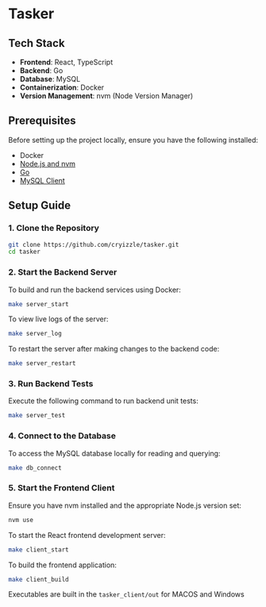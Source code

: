 # Tasker

## Tech Stack

- **Frontend**: React, TypeScript
- **Backend**: Go
- **Database**: MySQL
- **Containerization**: Docker
- **Version Management**: nvm (Node Version Manager)

## Prerequisites

Before setting up the project locally, ensure you have the following installed:

- Docker
- [Node.js and nvm](https://github.com/nvm-sh/nvm)
- [Go](https://golang.org/doc/install)
- [MySQL Client](https://dev.mysql.com/downloads/)

## Setup Guide

### 1. Clone the Repository

```bash
git clone https://github.com/cryizzle/tasker.git
cd tasker
```

### 2. Start the Backend Server

To build and run the backend services using Docker:

```bash
make server_start
```

To view live logs of the server:

```bash
make server_log
```

To restart the server after making changes to the backend code:

```bash
make server_restart
```

### 3. Run Backend Tests

Execute the following command to run backend unit tests:

```bash
make server_test
```

### 4. Connect to the Database

To access the MySQL database locally for reading and querying:

```bash
make db_connect
```

### 5. Start the Frontend Client

Ensure you have nvm installed and the appropriate Node.js version set:

```bash
nvm use
```

To start the React frontend development server:

```bash
make client_start
```

To build the frontend application:

```bash
make client_build
```
Executables are built in the `tasker_client/out` for MACOS and Windows

